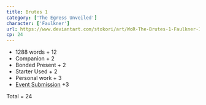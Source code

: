 ```yaml
---
title: Brutes 1
category: ['The Egress Unveiled']
character: ['Faulkner']
url: https://www.deviantart.com/stokori/art/WoR-The-Brutes-1-Faulkner-1125192997
cp: 24
---
```


- 1288 words + 12
- Companion + 2
- Bonded Present + 2
- Starter Used + 2
- Personal work + 3
- [Event Submission](https://wor-keeper.com/submissions/view/24764) +3

Total = 24